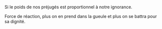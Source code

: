 Si le poids de nos préjugés est proportionnel à notre ignorance. 

Force de réaction, plus on en prend dans la gueule et plus on se battra pour sa dignité. 

